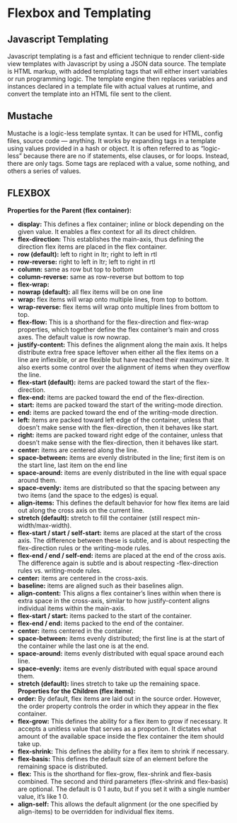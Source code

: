 # Flexbox and Templating
## Javascript Templating
Javascript templating is a fast and efficient technique to render client-side view templates with Javascript by using a JSON data source. The template is HTML markup, with added templating tags that will either insert variables or run programming logic.
The template engine then replaces variables and instances declared in a template file with actual values at runtime, and convert the template into an HTML file sent to the client.

## Mustache
Mustache is a logic-less template syntax. It can be used for HTML, config files, source code — anything. It works by expanding tags in a template using values provided in a hash or object.
It is often referred to as “logic-less” because there are no if statements, else clauses, or for loops. Instead, there are only tags. Some tags are replaced with a value, some nothing, and others a series of values.

## FLEXBOX
**Properties for the Parent (flex container):**
- **display:** This defines a flex container; inline or block depending on the given value. It enables a flex context for all its direct children.
- **flex-direction:** This establishes the main-axis, thus defining the direction flex items are placed in the flex container.
 - **row (default):** left to right in ltr; right to left in rtl
 - **row-reverse:** right to left in ltr; left to right in rtl
 - **column:** same as row but top to bottom
 - **column-reverse:** same as row-reverse but bottom to top
- **flex-wrap:** 
 - **nowrap (default):** all flex items will be on one line
 - **wrap:** flex items will wrap onto multiple lines, from top to bottom.
 - **wrap-reverse:** flex items will wrap onto multiple lines from bottom to top.
- **flex-flow:** This is a shorthand for the flex-direction and flex-wrap properties, which together define the flex container’s main and cross axes. The default value is row nowrap.
- **justify-content:** This defines the alignment along the main axis. It helps distribute extra free space leftover when either all the flex items on a line are inflexible, or are flexible but have reached their maximum size. It also exerts some control over the alignment of items when they overflow the line.
 - **flex-start (default):** items are packed toward the start of the flex-direction.
 - **flex-end:** items are packed toward the end of the flex-direction.
 - **start:** items are packed toward the start of the writing-mode direction.
 - **end:** items are packed toward the end of the writing-mode direction.
 - **left:** items are packed toward left edge of the container, unless that doesn’t make sense with the flex-direction, then it behaves like start.
 - **right:** items are packed toward right edge of the container, unless that doesn’t make sense with the flex-direction, then it behaves like start.
 - **center:** items are centered along the line.
 - **space-between:** items are evenly distributed in the line; first item is on the start line, last item on the end line
 - **space-around:** items are evenly distributed in the line with equal space around them.
 - **space-evenly:** items are distributed so that the spacing between any two items (and the space to the edges) is equal.
- **align-items:** This defines the default behavior for how flex items are laid out along the cross axis on the current line.
 - **stretch (default):** stretch to fill the container (still respect min-width/max-width).
- **flex-start / start / self-start:** items are placed at the start of the cross axis. The difference between these is subtle, and is about respecting the flex-direction rules or the writing-mode rules.
 - **flex-end / end / self-end:** items are placed at the end of the cross axis. The difference again is subtle and is about respecting -flex-direction rules vs. writing-mode rules.
 - **center:** items are centered in the cross-axis.
 - **baseline:** items are aligned such as their baselines align. 
- **align-content:** This aligns a flex container’s lines within when there is extra space in the cross-axis, similar to how justify-content aligns individual items within the main-axis.
 - **flex-start / start:** items packed to the start of the container.
 - **flex-end / end:** items packed to the end of the container.
 - **center:** items centered in the container.
 - **space-between:** items evenly distributed; the first line is at the start of the container while the last one is at the end.
 - **space-around:** items evenly distributed with equal space around each line.
 - **space-evenly:** items are evenly distributed with equal space around them.
 - **stretch (default):** lines stretch to take up the remaining space.
**Properties for the Children (flex items):**
- **order:** By default, flex items are laid out in the source order. However, the order property controls the order in which they appear in the flex container.
- **flex-grow:** This defines the ability for a flex item to grow if necessary. It accepts a unitless value that serves as a proportion. It dictates what amount of the available space inside the flex container the item should take up.
- **flex-shrink:** This defines the ability for a flex item to shrink if necessary.
- **flex-basis:** This defines the default size of an element before the remaining space is distributed.
- **flex:** This is the shorthand for flex-grow, flex-shrink and flex-basis combined. The second and third parameters (flex-shrink and flex-basis) are optional. The default is 0 1 auto, but if you set it with a single number value, it’s like 1 0.
- **align-self:** This allows the default alignment (or the one specified by align-items) to be overridden for individual flex items.

